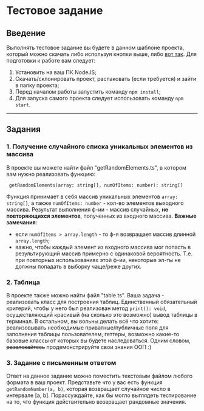# Тестовое задание
## Введение  
Выполнять тестовое задание вы будете в данном шаблоне проекта, 
который можно скачать либо используя кнопки выше, либо [вот так](https://github.com/ImAllergicToFish/RadarStudentsTestTask/archive/refs/heads/master.zip).
Для подготовки к работе вам следует: 
1. Установить на ваш ПК NodeJS;
2. Скачать/склонировать проект, распаковать (если требуется) и зайти в папку проекта;
3. Перед началом работы запустить команду `npm install`;
4. Для запуска самого проекта следует использовать команду `npm start`. 

---
## Задания
### 1. Получение случайного списка уникальных элементов из массива  

В проекте вы можете найти файл "getRandomElements.ts", в котором вам нужно реализовать функцию:
```
 getRandomElements(array: string[], numOfItems: number): string[]
```
Функция принимает в себя массив уникальных элементов `array: string[]`, а также 
`numOfItems: number` - кол-во элементов выходного массива. Результат выполнения ф-ии - массив 
случайных, **не повторяющихся элементов**, полученных из входного массива. 
**Важные замечания**:  
* если `numOfItems > array.length` - то ф-я возвращает массив длинной `array.length`; 
* важно, чтобы каждый элемент из входного массива мог попасть в результирующий массив 
примерно с одинаковой вероятность. Т.е. при повторных использованиях этой ф-ии, некоторые эл-ты не должны попадать в выборку чаще/реже других. 

### 2. Таблица  

В проекте также можно найти файл "table.ts". Ваша задача - реализовать класс 
для построения таблиц. Единственный обязательный критерий, чтобы у него был 
реализован метод `print(): void`, осуществляющий красивый (на сколько это возможно) 
вывод таблицы в терминал. В остальном, вы вольны делать всё что хотите: 
реализовывать необходимые приватные/публичные поля для заполнения таблицы пользователем, геттеры,
возможно какие-то базовые классы  от которых вы будете наследоваться. Одним словом, ~~развлекайтесь~~ продемонстрируйте свои знания ООП :)

### 3. Задание с письменным ответом  

Ответ на данное задание можно поместить текстовым файлом любого формата в ваш проект. 
Представьте что у вас есть функция `getRandomNumber(a, b)`, которая возвращает случайное 
число в интервале [a, b]. Порассуждайте, как бы могло выглядеть тестирование на то, 
что функция действительно возвращает рандомные значения.


